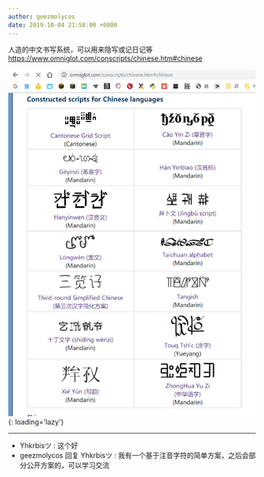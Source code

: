 ```yaml
---
author: geezmolycos
date: 2019-10-04 21:58:00 +0800
---
```


人造的中文书写系统，可以用来隐写或记日记等 <https://www.omniglot.com/conscripts/chinese.htm#chinese>

![](/images/qq-zone/2019-10-04-hanzi.png){: loading='lazy'}

---

- Yhkrbisツ : 这个好
- geezmolycos 回复 Yhkrbisツ : 我有一个基于注音字符的简单方案，之后会部分公开方案的，可以学习交流
